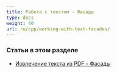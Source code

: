 ```yaml
---
title: Работа с текстом - Фасады
type: docs
weight: 40
url: ru/cpp/working-with-text-facades/
---
```


### **Статьи в этом разделе**

- [Извлечение текста из PDF - Фасады](/pdf/cpp/extract-text-from-pdf-facades/)
```